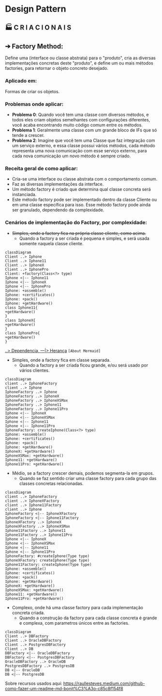 # Design Pattern
## 🏭 C R I A C I O N A I S
## ➔ Factory Method:
Define uma (interface ou classe abstrata) para o "produto", cria as diversas implementações concretas deste "produto", e define um ou mais métodos factories, para retornar o objeto concreto desejado.
### Aplicado em:
Formas de criar os objetos.
### Problemas onde aplicar:
- __Problema 0__: Quando você tem uma classe com diversos métodos, e todos eles criam objetos semelhantes com configurações diferentes, você acaba encontrando muito código comum entre os métodos.
- __Problema 1__: Geralmente uma classe com um grande bloco de IFs que só tende a crescer.
- __Problema 2__: Imagine que você tem uma Classe que faz integração com um serviço externo, e essa classe possui vários métodos, cada método representa uma nova comunicação com esse serviço externo, para cada nova comunicação um novo método é sempre criado.
### Receita geral de como aplicar:
- Cria-se uma interface ou classe abstrata com o comportamento comum.
- Faz as diversas implementações da interface.
- Um método factory é criado que determina qual classe concreta será instanciada.
- Este método factory pode ser implementado dentro da classe Cliente ou em uma classe específica para isso. Esse método factory pode ainda ser granulado, dependendo da complexidade.
### Cenários de implementação do Factory, por complexidade:
- ~~Simples, onde a factory fica na própria classe cliente, como acima.~~
  - Quando a factory a ser criada é pequena e simples, e será usada somente naquela classe cliente.
```mermaid
classDiagram
Client ..> Iphone
Client ..> Iphone11
Client ..> IphoneX
Client ..> IphonePro
Client: +factory(Class<?> type)
Iphone <|-- Iphone11
Iphone <|-- IphoneX
Iphone <|-- IphonePro
Iphone: +assemble()
Iphone: +certificates()
Iphone: +pack()
Iphone: +getHardware()
class Iphone11{
+getHardware()
}
class IphoneX{
+getHardware()
}
class IphonePro{
+getHardware()
}
```
[..> Dependencia, —|> Herança](https://mermaid.js.org/syntax/classDiagram.html) `[About Mermaid]`

- Simples, onde a factory fica em classe separada.
  - Quando a factory a ser criada ficou grande, e/ou será usado por vários clientes.
```mermaid
classDiagram
client ..> IphoneFactory
client ..> Iphone
IphoneFactory ..> Iphone
IphoneFactory ..> IphoneX
IphoneFactory ..> IphoneXSMax
IphoneFactory ..> Iphone11
IphoneFactory ..> Iphone11Pro
Iphone <|-- IphoneX
Iphone <|-- IphoneXSMax
Iphone <|-- Iphone11
Iphone <|-- Iphone11Pro
IphoneFactory: createIphone(Class<?> type)
Iphone: +assemble()
Iphone: +certificates()
Iphone: +pack()
Iphone: +getHardware()
IphoneX: +getHardware()
IphoneXSMax: +getHardware()
Iphone11: +getHardware()
Iphone11Pro: +getHardware()
```
- Médio, se a factory crescer demais, podemos segmenta-la em grupos.
  - Quando se faz sentido criar uma classe factory para cada grupo das classes concretas relacionadas.
```mermaid
classDiagram
client ..> IphoneFactory
client ..> IphoneXFactory
client ..> Iphone11Factory
client ..> Iphone
IphoneFactory <|-- IphoneXFactory
IphoneFactory <|-- Iphone11Factory
IphoneXFactory ..> IphoneX
IphoneXFactory ..> IphoneXSMax
Iphone11Factory ..> Iphone11
Iphone11Factory ..> Iphone11Pro
Iphone <|-- IphoneX
Iphone <|-- IphoneXSMax
Iphone <|-- Iphone11
Iphone <|-- Iphone11Pro
IphoneFactory: #createIphone(Type type)
IphoneXFactory: createIphone(Type type)
Iphone11Factory: createIphone(Type type)
Iphone: +assemble()
Iphone: +certificates()
Iphone: +pack()
Iphone: +getHardware()
IphoneX: +getHardware()
IphoneXSMax: +getHardware()
Iphone11: +getHardware()
Iphone11Pro: +getHardware()
```
- Complexo, onde há uma classe factory para cada implementação concreta criada.
  - Quando a construção da factory para cada classe concreta é grande e complexa, com parametros únicos entre as factories.
```mermaid
classDiagram
Client ..> DBFactory
Client ..> OracleDBFactory
Client ..> PostgresDBFactory
Client ..> DB
DBFactory <|-- OracleDBFactory
DBFactory <|-- PostgresDBFactory
OracleDBFactory ..> OracleDB
PostgresDBFactory ..> PostgresDB
DB <|-- OracleDB
DB <|-- PostgresDB
```

Sobre recursos usados aqui:
https://raullesteves.medium.com/github-como-fazer-um-readme-md-bonit%C3%A3o-c85c8f154f8